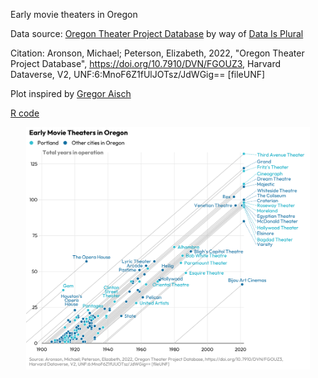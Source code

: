 Early movie theaters in Oregon 

Data source: [Oregon Theater Project Database](https://dataverse.harvard.edu/dataset.xhtml?persistentId=doi:10.7910/DVN/FGOUZ3) by way of [Data Is Plural](https://www.data-is-plural.com/archive/2022-07-13-edition/)

Citation: Aronson, Michael; Peterson, Elizabeth, 2022, "Oregon Theater Project Database", https://doi.org/10.7910/DVN/FGOUZ3, Harvard Dataverse, V2, UNF:6:MnoF6Z1fUlJOTsz/JdWGig== [fileUNF]

Plot inspired by [Gregor Aisch](https://blog.datawrapper.de/longest-terms-european-leaders/)

[R code](https://github.com/leeolney3/Tables/blob/main/2022/oregon_movie/script.R)

<p align="center">

<img src="https://github.com/leeolney3/Tables/blob/main/2022/oregon_movie/p1.png" width="90%"/>

</p>

